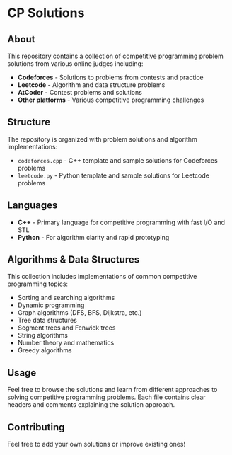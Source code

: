 # CP Solutions

## About
This repository contains a collection of competitive programming problem solutions from various online judges including:
- **Codeforces** - Solutions to problems from contests and practice
- **Leetcode** - Algorithm and data structure problems
- **AtCoder** - Contest problems and solutions
- **Other platforms** - Various competitive programming challenges

## Structure
The repository is organized with problem solutions and algorithm implementations:
- `codeforces.cpp` - C++ template and sample solutions for Codeforces problems
- `leetcode.py` - Python template and sample solutions for Leetcode problems

## Languages
- **C++** - Primary language for competitive programming with fast I/O and STL
- **Python** - For algorithm clarity and rapid prototyping

## Algorithms & Data Structures
This collection includes implementations of common competitive programming topics:
- Sorting and searching algorithms
- Dynamic programming
- Graph algorithms (DFS, BFS, Dijkstra, etc.)
- Tree data structures
- Segment trees and Fenwick trees
- String algorithms
- Number theory and mathematics
- Greedy algorithms

## Usage
Feel free to browse the solutions and learn from different approaches to solving competitive programming problems. Each file contains clear headers and comments explaining the solution approach.

## Contributing
Feel free to add your own solutions or improve existing ones!
